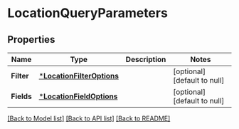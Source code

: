 # LocationQueryParameters

## Properties
Name | Type | Description | Notes
------------ | ------------- | ------------- | -------------
**Filter** | [***LocationFilterOptions**](LocationFilterOptions.md) |  | [optional] [default to null]
**Fields** | [***LocationFieldOptions**](LocationFieldOptions.md) |  | [optional] [default to null]

[[Back to Model list]](../README.md#documentation-for-models) [[Back to API list]](../README.md#documentation-for-api-endpoints) [[Back to README]](../README.md)


